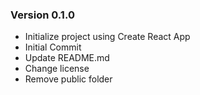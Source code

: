 ### Version 0.1.0
- Initialize project using Create React App
- Initial Commit
- Update README.md
- Change license
- Remove public folder
